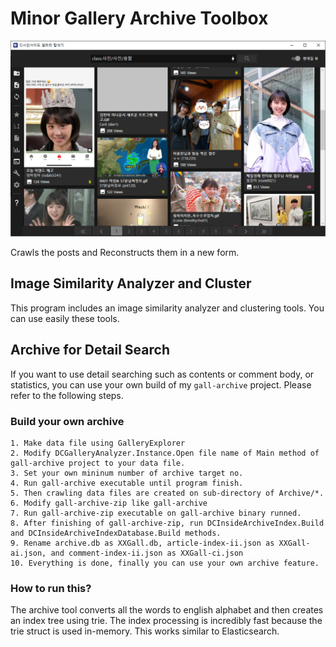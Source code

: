 # Minor Gallery Archive Toolbox

![](Img/1.png)

Crawls the posts and Reconstructs them in a new form.

## Image Similarity Analyzer and Cluster

This program includes an image similarity analyzer and clustering tools.
You can use easily these tools.

## Archive for Detail Search

If you want to use detail searching such as contents or comment body, or statistics,
you can use your own build of my `gall-archive` project.
Please refer to the following steps.

### Build your own archive

```
1. Make data file using GalleryExplorer
2. Modify DCGalleryAnalyzer.Instance.Open file name of Main method of gall-archive project to your data file.
3. Set your own mininum number of archive target no.
4. Run gall-archive executable until program finish.
5. Then crawling data files are created on sub-directory of Archive/*.
6. Modify gall-archive-zip like gall-archive
7. Run gall-archive-zip executable on gall-archive binary runned.
8. After finishing of gall-archive-zip, run DCInsideArchiveIndex.Build and DCInsideArchiveIndexDatabase.Build methods.
9. Rename archive.db as XXGall.db, article-index-ii.json as XXGall-ai.json, and comment-index-ii.json as XXGall-ci.json
10. Everything is done, finally you can use your own archive feature.
```

### How to run this?

The archive tool converts all the words to english alphabet and then creates an index tree using trie.
The index processing is incredibly fast because the trie struct is used in-memory.
This works similar to Elasticsearch. 